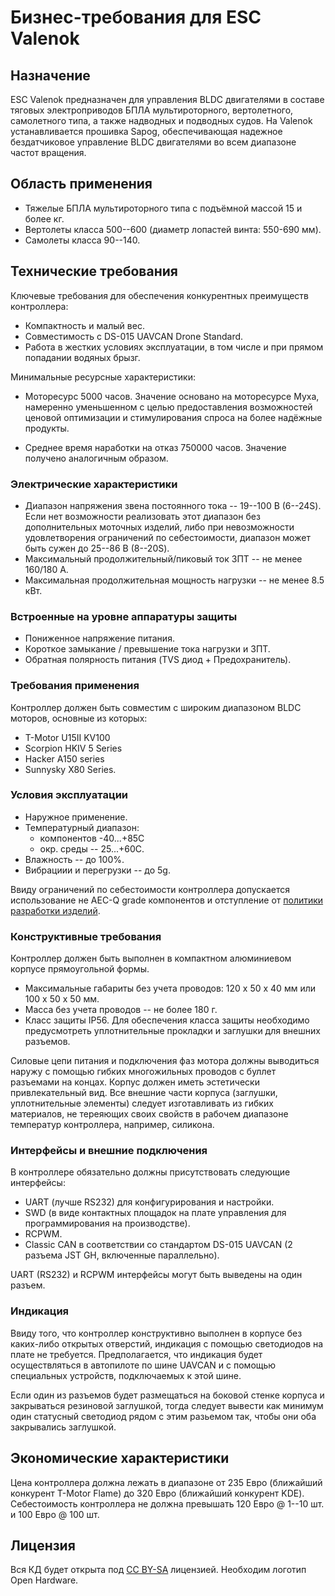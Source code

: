 # Бизнес-требования для ESC Valenok

## Назначение

ESC Valenok предназначен для управления BLDC двигателями в составе тяговых электроприводов БПЛА мультироторного, 
вертолетного, самолетного типа, а также надводных и подводных судов.
На Valenok устанавливается прошивка Sapog, обеспечивающая надежное бездатчиковое управление BLDC двигателями во всем диапазоне частот вращения.

## Область применения

* Тяжелые БПЛА мультироторного типа с подъёмной массой 15 и более кг.
* Вертолеты класса 500--600 (диаметр лопастей винта: 550-690 мм).
* Самолеты класса 90--140.
 
## Технические требования

Ключевые требования для обеспечения конкурентных преимуществ контроллера:

* Компактность и малый вес.
* Совместимость с DS-015 UAVCAN Drone Standard.
* Работа в жестких условиях эксплуатации, в том числе и при прямом попадании водяных брызг.

Минимальные ресурсные характеристики:

* Моторесурс 5000 часов.
  Значение основано на моторесурсе Myxa, намеренно уменьшенном с целью предоставления возможностей ценовой оптимизации и
  стимулирования спроса на более надёжные продукты.

* Среднее время наработки на отказ 750000 часов.
  Значение получено аналогичным образом.

### Электрические характеристики

* Диапазон напряжения звена постоянного тока -- 19--100 В (6--24S). Если нет возможности реализовать этот диапазон без дополнительных 
 моточных изделий, либо при невозможности удовлетворения ограничений по себестоимости, диапазон может быть сужен до 25--86 В (8--20S).
* Максимальный продолжительный/пиковый ток ЗПТ -- не менее 160/180 А.
* Максимальная продолжительная мощность нагрузки -- не менее 8.5 кВт.

### Встроенные на уровне аппаратуры защиты
 
* Пониженное напряжение питания.
* Короткое замыкание / превышение тока нагрузки и ЗПТ.
* Обратная полярность питания (TVS диод + Предохранитель).

### Требования применения

Контроллер должен быть совместим с широким диапазоном BLDC моторов, основные из которых:

* T-Motor U15II KV100
* Scorpion HKIV 5 Series
* Hacker A150 series
* Sunnysky X80 Series.

### Условия эксплуатации

* Наружное применение.
* Температурный диапазон:
  * компонентов -40...+85С
  * окр. среды -- 25...+60С.
* Влажность -- до 100%.
* Вибрациии и перегрузки -- до 5g.

Ввиду ограничений по себестоимости контроллера допускается использование не AEC-Q grade компонентов и отступление от [политики 
разработки изделий](https://forum.zubax.com/t/electrical-and-electromechanical-systems-design-policy/1541).

### Конструктивные требования

Контроллер должен быть выполнен в компактном алюминиевом корпусе прямоугольной формы.

- Максимальные габариты без учета проводов: 120 х 50 х 40 мм или 100 х 50 х 50 мм.
- Масса без учета проводов -- не более 180 г.
- Класс защиты IP56. Для обеспечения класса защиты необходимо предусмотреть уплотнительные прокладки и заглушки для внешних разъемов.

Силовые цепи питания и подключения фаз мотора должны выводиться наружу с помощью гибких многожильных проводов с буллет разъемами на концах. 
Корпус должен иметь эстетически привлекательный вид. Все внешние части корпуса (заглушки, уплотнительные элементы) следует изготавливать из
гибких материалов, не тереяющих своих свойств в рабочем диапазоне температур контроллера, например, силикона. 

### Интерфейсы и внешние подключения

В контроллере обязательно должны присутствовать следующие интерфейсы:

* UART (лучше RS232) для конфигурирования и настройки.
* SWD (в виде контактных площадок на плате управления для программирования на производстве).
* RCPWM.
* Classic CAN в соответствии со стандартом DS-015 UAVCAN  (2 разъема JST GH, включенные параллельно).

UART (RS232) и RCPWM интерфейсы могут быть выведены на один разъем.

### Индикация

Ввиду того, что контроллер конструктивно выполнен в корпусе без каких-либо открытых отверстий, индикация с помощью светодиодов на плате не требуется.
Предполагается, что индикация будет осуществляться в автопилоте по шине UAVCAN и с помощью специальных устройств, подключаемых к этой шине. 

Если один из разъемов будет размещаться на боковой стенке корпуса и закрываться резиновой заглушкой, тогда следует вывести как минимум один статусный 
светодиод рядом с этим разьемом так, чтобы они оба закрывались заглушкой.

## Экономические характеристики

Цена контроллера должна лежать в диапазоне от 235 Евро (ближайший конкурент T-Motor Flame) до 320 Евро (ближайший конкурент KDE).
Себестоимость контроллера не должна превышать 120 Евро @ 1--10 шт. и 100 Евро @ 100 шт.

## Лицензия

Вся КД будет открыта под [CC BY-SA](https://creativecommons.org/licenses/by-sa/4.0/) лицензией. Необходим логотип Open Hardware.
